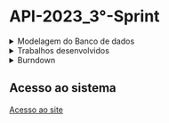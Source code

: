 # API-2023_3°-Sprint

<details>
 <summary>Modelagem do Banco de dados</summary>
 <summary>Modelo conceitual</summary>
 
 ![Modelo_Conceitual_bicicleta](https://github.com/Our-time-Fatec/API-2023_2-Documentacao/assets/93159431/f0a74bc0-0b20-44e4-9608-5cd9a3af03d9)


 <summary>Modelo lógico</summary>
 
 ![Bicicreta-2023-10-25_21-52 (1)](https://github.com/Our-time-Fatec/API-2023_2-Documentacao/assets/93159431/502c48cb-2029-41af-bd9a-cc474ecbfdd3)

<a href="https://github.com/Our-time-Fatec/API-2023_2-Documentacao/files/13172543/Bicicreta.pdf">Documentação do banco</a>
</details>

<details>
 <summary>Trabalhos desenvolvidos</summary>
 <ul>
 
  <li>Criação da funcionalidade do login através do Google</li>
  
  ![loadGoogle](https://github.com/Our-time-Fatec/API-2023_2-Documentacao/assets/93159431/2ea30d3f-c222-4e74-a2b4-c70f40982469)

  <li>Desenvolvimento do sistema de solicitação e locação</li>
  
  ![solicitation](https://github.com/Our-time-Fatec/API-2023_2-Documentacao/assets/93159431/c9b2851e-f484-4848-b379-b0b95630300f)

  <li>Melhorias nos campos de preenchimento de dados cadastrais</li>
  
  ![edited](https://github.com/Our-time-Fatec/API-2023_2-Documentacao/assets/93159431/3e8a5dfd-61fc-44b8-bb45-63857c666753)

  
  ------------------------------------------------------------------------------------------------------------------------------------------------------------------------

  <details>
  <summary>Funcionamento do sistema de Locação</summary>
   
   <li>Tela de solicitação</li>
   
   ![tela de solicitação](https://github.com/Our-time-Fatec/API-2023_2-Documentacao/assets/93159431/98a763ff-e5d8-418e-b0bf-c28dae37ed45)

   <li>Escolha do locarátio por dia ou hora</li>

   ![modal solicitação](https://github.com/Our-time-Fatec/API-2023_2-Documentacao/assets/93159431/ca9106e5-e20e-4912-a573-41e73ca71f97)


   <li>Solcitações Enviadas</li>
   
   ![solicitações enviadas](https://github.com/Our-time-Fatec/API-2023_2-Documentacao/assets/93159431/27953d38-5e6a-4e1a-895b-5044b15078bb)

   <li>Solicitações Recebidas</li>

   ![solicitações recebidas](https://github.com/Our-time-Fatec/API-2023_2-Documentacao/assets/93159431/e3a8c176-0aec-426c-8ae0-c60fa0e493ce)

   <li>Locações Ativas</li>

   ![sislocacao](https://github.com/Our-time-Fatec/API-2023_2-Documentacao/assets/93159431/1c7925fa-f58c-4384-8e92-ac97f71f1568)

<li>Confirmação de pagamento antes de encerrar locação</li>

![confirmar pagamento](https://github.com/Our-time-Fatec/API-2023_2-Documentacao/assets/93159431/3916363f-adc5-42d0-b0c0-8133a478d47c)


<li>Encerramento de locação</li>

![encerrada](https://github.com/Our-time-Fatec/API-2023_2-Documentacao/assets/93159431/2c3d09dd-4786-4f76-8e6e-fd7ee67e9e07)

<li>Avaliação da locação</li>

![avaliação](https://github.com/Our-time-Fatec/API-2023_2-Documentacao/assets/93159431/75433cfe-c4fb-4729-a491-90762cb06df0)



  </details>
  
 

 </ul>


 
</details>
<details>
 <summary>Burndown</summary>

![burndown](https://github.com/Our-time-Fatec/API-2023_2-Documentacao/assets/93159431/f1ed9936-145a-4785-95ae-30370dc403c8)


</details>

## Acesso ao sistema
<a href="https://bicicreta-web.vercel.app/">Acesso ao site</a>

